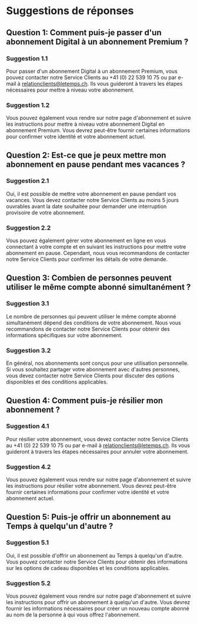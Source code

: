 # Suggestions de réponses

## Question 1: Comment puis-je passer d'un abonnement Digital à un abonnement Premium ?
### Suggestion 1.1
Pour passer d'un abonnement Digital à un abonnement Premium, vous pouvez contacter notre Service Clients au +41 (0) 22 539 10 75 ou par e-mail à relationclients@letemps.ch. Ils vous guideront à travers les étapes nécessaires pour mettre à niveau votre abonnement.

### Suggestion 1.2
Vous pouvez également vous rendre sur notre page d'abonnement et suivre les instructions pour mettre à niveau votre abonnement Digital en abonnement Premium. Vous devrez peut-être fournir certaines informations pour confirmer votre identité et votre abonnement actuel.

## Question 2: Est-ce que je peux mettre mon abonnement en pause pendant mes vacances ?
### Suggestion 2.1
Oui, il est possible de mettre votre abonnement en pause pendant vos vacances. Vous devez contacter notre Service Clients au moins 5 jours ouvrables avant la date souhaitée pour demander une interruption provisoire de votre abonnement.

### Suggestion 2.2
Vous pouvez également gérer votre abonnement en ligne en vous connectant à votre compte et en suivant les instructions pour mettre votre abonnement en pause. Cependant, nous vous recommandons de contacter notre Service Clients pour confirmer les détails de votre demande.

## Question 3: Combien de personnes peuvent utiliser le même compte abonné simultanément ?
### Suggestion 3.1
Le nombre de personnes qui peuvent utiliser le même compte abonné simultanément dépend des conditions de votre abonnement. Nous vous recommandons de contacter notre Service Clients pour obtenir des informations spécifiques sur votre abonnement.

### Suggestion 3.2
En général, nos abonnements sont conçus pour une utilisation personnelle. Si vous souhaitez partager votre abonnement avec d'autres personnes, vous devez contacter notre Service Clients pour discuter des options disponibles et des conditions applicables.

## Question 4: Comment puis-je résilier mon abonnement ?
### Suggestion 4.1
Pour résilier votre abonnement, vous devez contacter notre Service Clients au +41 (0) 22 539 10 75 ou par e-mail à relationclients@letemps.ch. Ils vous guideront à travers les étapes nécessaires pour annuler votre abonnement.

### Suggestion 4.2
Vous pouvez également vous rendre sur notre page d'abonnement et suivre les instructions pour résilier votre abonnement. Vous devrez peut-être fournir certaines informations pour confirmer votre identité et votre abonnement actuel.

## Question 5: Puis-je offrir un abonnement au Temps à quelqu'un d'autre ?
### Suggestion 5.1
Oui, il est possible d'offrir un abonnement au Temps à quelqu'un d'autre. Vous pouvez contacter notre Service Clients pour obtenir des informations sur les options de cadeau disponibles et les conditions applicables.

### Suggestion 5.2
Vous pouvez également vous rendre sur notre page d'abonnement et suivre les instructions pour offrir un abonnement à quelqu'un d'autre. Vous devrez fournir les informations nécessaires pour créer un nouveau compte abonné au nom de la personne à qui vous offrez l'abonnement.